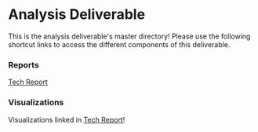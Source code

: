 # Analysis Deliverable
This is the analysis deliverable's master directory! Please use the following shortcut links to access the different components of this deliverable.

### Reports ### 
[Tech Report](tech_report/)

### Visualizations ###
Visualizations linked in [Tech Report](tech_report/)!